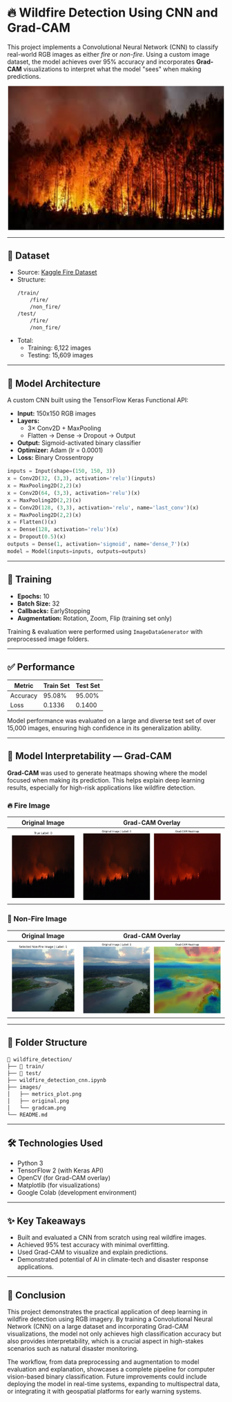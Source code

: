 
# 🔥 Wildfire Detection Using CNN and Grad-CAM

This project implements a Convolutional Neural Network (CNN) to classify real-world RGB images as either *fire* or *non-fire*. Using a custom image dataset, the model achieves over 95% accuracy and incorporates **Grad-CAM** visualizations to interpret what the model "sees" when making predictions.

<p align="center">
  <img src="images/wildfire_image.jpeg" alt="Wildfire Image" width="500"/>
</p>

---

## 📁 Dataset

- Source: [Kaggle Fire Dataset](https://www.kaggle.com/datasets/amerzishminha/forest-fire-and-non-fire-dataset)
- Structure:
  ```
  /train/
      /fire/
      /non_fire/
  /test/
      /fire/
      /non_fire/
  ```
- Total:
  - Training: 6,122 images
  - Testing: 15,609 images

---

## 📐 Model Architecture

A custom CNN built using the TensorFlow Keras Functional API:

- **Input:** 150x150 RGB images
- **Layers:**
  - 3× Conv2D + MaxPooling
  - Flatten → Dense → Dropout → Output
- **Output:** Sigmoid-activated binary classifier
- **Optimizer:** Adam (lr = 0.0001)
- **Loss:** Binary Crossentropy

```python
inputs = Input(shape=(150, 150, 3))
x = Conv2D(32, (3,3), activation='relu')(inputs)
x = MaxPooling2D(2,2)(x)
x = Conv2D(64, (3,3), activation='relu')(x)
x = MaxPooling2D(2,2)(x)
x = Conv2D(128, (3,3), activation='relu', name='last_conv')(x)
x = MaxPooling2D(2,2)(x)
x = Flatten()(x)
x = Dense(128, activation='relu')(x)
x = Dropout(0.5)(x)
outputs = Dense(1, activation='sigmoid', name='dense_7')(x)
model = Model(inputs=inputs, outputs=outputs)
```

---

## 🔄 Training

- **Epochs:** 10
- **Batch Size:** 32
- **Callbacks:** EarlyStopping
- **Augmentation:** Rotation, Zoom, Flip (training set only)

Training & evaluation were performed using `ImageDataGenerator` with preprocessed image folders.

---

## ✅ Performance

| Metric           | Train Set | Test Set |
|------------------|-----------|----------|
| Accuracy         | 95.08%    | 95.00%   |
| Loss             | 0.1336    | 0.1400   |

Model performance was evaluated on a large and diverse test set of over 15,000 images, ensuring high confidence in its generalization ability.

---

## 🧭 Model Interpretability — Grad-CAM

**Grad-CAM** was used to generate heatmaps showing where the model focused when making its prediction. This helps explain deep learning results, especially for high-risk applications like wildfire detection.

### 🔥 Fire Image

| Original Image | Grad-CAM Overlay |
|----------------|------------------|
| ![Original Fire](images/original_fire.png) | ![Grad-CAM Fire](images/gradcam_fire.png) |

### 🌲 Non-Fire Image

| Original Image | Grad-CAM Overlay |
|----------------|------------------|
| ![Original Non-Fire](images/original_nonfire.png) | ![Grad-CAM Non-Fire](images/gradcam_nonfire.png) |

---

## 📂 Folder Structure

```
📁 wildfire_detection/
├── 📁 train/
├── 📁 test/
├── wildfire_detection_cnn.ipynb
├── images/
│   ├── metrics_plot.png
│   ├── original.png
│   └── gradcam.png
└── README.md
```

---

## 🛠️ Technologies Used

- Python 3
- TensorFlow 2 (with Keras API)
- OpenCV (for Grad-CAM overlay)
- Matplotlib (for visualizations)
- Google Colab (development environment)

---

## ✨ Key Takeaways

- Built and evaluated a CNN from scratch using real wildfire images.
- Achieved 95% test accuracy with minimal overfitting.
- Used Grad-CAM to visualize and explain predictions.
- Demonstrated potential of AI in climate-tech and disaster response applications.

---

## 🧾 Conclusion

This project demonstrates the practical application of deep learning in wildfire detection using RGB imagery. By training a Convolutional Neural Network (CNN) on a large dataset and incorporating Grad-CAM visualizations, the model not only achieves high classification accuracy but also provides interpretability, which is a crucial aspect in high-stakes scenarios such as natural disaster monitoring.

The workflow, from data preprocessing and augmentation to model evaluation and explanation, showcases a complete pipeline for computer vision-based binary classification. Future improvements could include deploying the model in real-time systems, expanding to multispectral data, or integrating it with geospatial platforms for early warning systems.

